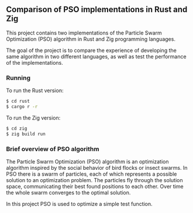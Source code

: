 ## Comparison of PSO implementations in Rust and Zig
This project contains two implementations of the Particle Swarm Optimization (PSO) algorithm in Rust and Zig programming languages.

The goal of the project is to compare the experience of developing the same algorithm in two different languages, as well as test the performance of the implementations.

### Running
To run the Rust version:

```bash
$ cd rust
$ cargo r -r
```


To run the Zig version:
```bash
$ cd zig
$ zig build run
````

### Brief overview of PSO algorithm
The Particle Swarm Optimization (PSO) algorithm is an optimization algorithm inspired by the social behavior of bird flocks or insect swarms. In PSO there is a swarm of particles, each of which represents a possible solution to an optimization problem. The particles fly through the solution space, communicating their best found positions to each other. Over time the whole swarm converges to the optimal solution.

In this project PSO is used to optimize a simple test function.
